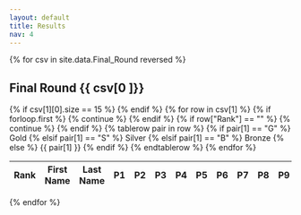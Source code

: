 ```yaml
---
layout: default
title: Results
nav: 4
---
```


{% for csv in site.data.Final_Round reversed %}
  <h2> Final Round {{ csv[0 ]}}</h2>

  <table>
    <thead>
      <tr>
        <th>Rank</th>
        <th>First Name</th>
        <th>Last Name</th>
        <th>P1</th>
        <th>P2</th>
        <th>P3</th>
        <th>P4</th>
        <th>P5</th>
        <th>P6</th>
        <th>P7</th>
        <th>P8</th>
        {% if csv[1][0].size == 15 %}
          <th>P9</th>
          <th>P10</th>
        {% endif %}
        <th>Total</th>
        <th>Award</th>
      </tr>
    </thead>
    <tbody>
    {% for row in csv[1] %}
      {% if forloop.first %}
        {% continue %}
      {% endif %}
      {% if row["Rank"] == "" %}
        {% continue %}
      {% endif %}
      {% tablerow pair in row %}
        {% if pair[1] == "G" %}
            Gold
          {% elsif pair[1] == "S" %}
            Silver
          {% elsif pair[1] == "B" %}
            Bronze
          {% else %}
            {{ pair[1] }}
          {% endif %}
      {% endtablerow %}
    {% endfor %}
    </tbody>
  </table>
{% endfor %}